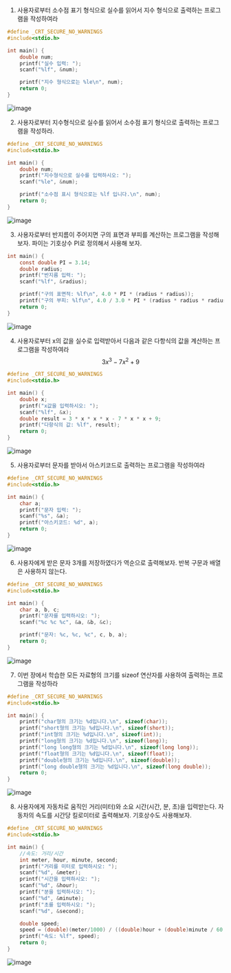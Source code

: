 1. 사용자로부터 소수점 표기 형식으로 실수를 읽어서 지수 형식으로 출력하는 프로그램을 작성하여라
```c
#define _CRT_SECURE_NO_WARNINGS
#include<stdio.h>

int main() {
	double num;
	printf("실수 입력: ");
	scanf("%lf", &num);

	printf("지수 형식으로는 %le\n", num);
	return 0;
}
```
![image](https://github.com/user-attachments/assets/868fe7c0-fac6-48f0-b3f6-00cdf538712b)


2. 사용자로부터 지수형식으로 실수를 읽어서 소수점 표기 형식으로 출력하는 프로그램을 작성하라.
```c
#define _CRT_SECURE_NO_WARNINGS
#include<stdio.h>

int main() {
	double num;
	printf("지수형식으로 실수를 입력하시오: ");
	scanf("%le", &num);

	printf("소수점 표시 형식으로는 %lf 입니다.\n", num);
	return 0;
}
```
![image](https://github.com/user-attachments/assets/a602f786-8dcb-4b45-b12f-b105d3f0c6d2)


3. 사용자로부터 반지름이 주어지면 구의 표면과 부피를 계산하는 프로그램을 작성해보자. 파이는 기호상수 PI로 정의해서 사용해 보자.
```c
int main() {
	const double PI = 3.14;
	double radius;
	printf("반지름 입력: ");
	scanf("%lf", &radius);

	printf("구의 표면적: %lf\n", 4.0 * PI * (radius * radius));
	printf("구의 부피: %lf\n", 4.0 / 3.0 * PI * (radius * radius * radius));
	return 0;
}
```
![image](https://github.com/user-attachments/assets/789624bb-1de2-4e4e-8328-5d30f7094894)


4. 사용자로부터 x의 값을 실수로 입력받아서 다음과 같은 다항식의 값을 계산하는 프로그램을 작성하여라
$$3x^3-7x^2+9$$
```c
#define _CRT_SECURE_NO_WARNINGS
#include<stdio.h>

int main() {
	double x;
	printf("x값을 입력하시오: ");
	scanf("%lf", &x);
	double result = 3 * x * x * x - 7 * x * x + 9;
	printf("다항식의 값: %lf", result);
	return 0;
}
```
![image](https://github.com/user-attachments/assets/c11cbe34-cbf8-404f-aa80-764f27a06123)


5. 사용자로부터 문자를 받아서 아스키코드로 출력하는 프로그램을 작성하여라
```c
#define _CRT_SECURE_NO_WARNINGS
#include<stdio.h>

int main() {
	char a;
	printf("문자 입력: ");
	scanf("%s", &a);
	printf("아스키코드: %d", a);
	return 0;
}
```
![image](https://github.com/user-attachments/assets/20e90d7f-a180-4ff5-a43f-ccfc9dc0bee9)


6. 사용자에게 받은 문자 3개를 저장하였다가 역순으로 출력해보자. 반복 구문과 배열은 사용하지 않는다.
``` c
#define _CRT_SECURE_NO_WARNINGS
#include<stdio.h>

int main() {
	char a, b, c;
	printf("문자를 입력하시오: ");
	scanf("%c %c %c", &a, &b, &c);

	printf("문자: %c, %c, %c", c, b, a);
	return 0;
}
```
![image](https://github.com/user-attachments/assets/00a6234c-b576-4bc1-8610-7913fc83e12d)

7. 이번 장에서 학습한 모든 자료형의 크기를 sizeof 연산자를 사용하여 출력하는 프로그램을 작성하라
```c
#define _CRT_SECURE_NO_WARNINGS
#include<stdio.h>

int main() {
	printf("char형의 크기는 %d입니다.\n", sizeof(char));
	printf("short형의 크기는 %d입니다.\n", sizeof(short));
	printf("int형의 크기는 %d입니다.\n", sizeof(int));
	printf("long형의 크기는 %d입니다.\n", sizeof(long));
	printf("long long형의 크기는 %d입니다.\n", sizeof(long long));
	printf("float형의 크기는 %d입니다.\n", sizeof(float));
	printf("double형의 크기는 %d입니다.\n", sizeof(double));
	printf("long double형의 크기는 %d입니다.\n", sizeof(long double));
	return 0;
}
```
![image](https://github.com/user-attachments/assets/e8631957-84be-4719-84c6-4b3caf62be89)


8. 사용자에게 자동차로 움직인 거리(미터)와 소요 시간(시간, 분, 초)을 입력받는다. 자동차의 속도를 시간당 킬로미터로 출력해보자. 기호상수도 사용해보자.
```c
#define _CRT_SECURE_NO_WARNINGS
#include<stdio.h>

int main() {
	//속도: 거리/시간
	int meter, hour, minute, second;
	printf("거리를 미터로 입력하시오: ");
	scanf("%d", &meter);
	printf("시간을 입력하시오: ");
	scanf("%d", &hour);
	printf("분을 입력하시오: ");
	scanf("%d", &minute);
	printf("초를 입력하시오: ");
	scanf("%d", &second);

	double speed;
	speed = (double)(meter/1000) / ((double)hour + (double)minute / 60 + (double)second / 3600);
	printf("속도: %lf", speed);
	return 0;
}
```
![image](https://github.com/user-attachments/assets/10881de4-8f77-45b8-9f41-a42af5252f20)
